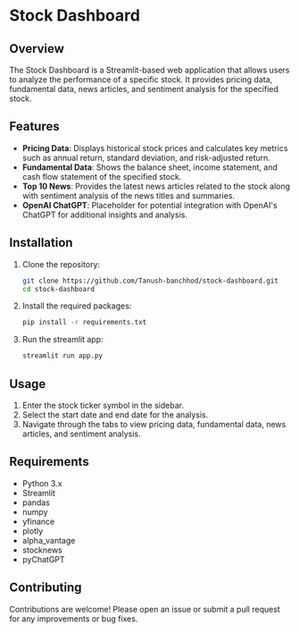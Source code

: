 # Stock Dashboard

## Overview

The Stock Dashboard is a Streamlit-based web application that allows users to analyze the performance of a specific stock. It provides pricing data, fundamental data, news articles, and sentiment analysis for the specified stock.

## Features

- **Pricing Data**: Displays historical stock prices and calculates key metrics such as annual return, standard deviation, and risk-adjusted return.
- **Fundamental Data**: Shows the balance sheet, income statement, and cash flow statement of the specified stock.
- **Top 10 News**: Provides the latest news articles related to the stock along with sentiment analysis of the news titles and summaries.
- **OpenAI ChatGPT**: Placeholder for potential integration with OpenAI's ChatGPT for additional insights and analysis.

## Installation

1. Clone the repository:
   ```bash
   git clone https://github.com/Tanush-banchhod/stock-dashboard.git
   cd stock-dashboard
2. Install the required packages:
   ```bash
   pip install -r requirements.txt
3. Run the streamlit app:
   ```bash
   streamlit run app.py
## Usage

1. Enter the stock ticker symbol in the sidebar.
2. Select the start date and end date for the analysis.
3. Navigate through the tabs to view pricing data, fundamental data, news articles, and sentiment analysis.

## Requirements

- Python 3.x
- Streamlit
- pandas
- numpy
- yfinance
- plotly
- alpha_vantage
- stocknews
- pyChatGPT

## Contributing

Contributions are welcome! Please open an issue or submit a pull request for any improvements or bug fixes.

